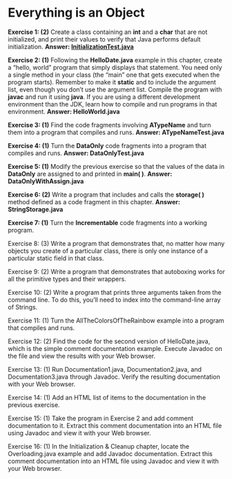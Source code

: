 # Everything is an Object

**Exercise 1: (2)** Create a class containing an **int** and a **char** that are not initialized,
and print their values to verify that Java performs default initialization.
**Answer: [InitializationTest.java](src/InitializationTest.java)**

**Exercise 2: (1)** Following the **HelloDate.java** example in this chapter,
create a “hello, world” program that simply displays that statement.
You need only a single method in your class (the “main” one that gets executed when the program starts).
Remember to make it **static** and to include the argument list, even though you don’t use the argument list.
Compile the program with **javac** and run it using **java**.
If you are using a different development environment than the JDK,
learn how to compile and run programs in that environment. **Answer: HelloWorld.java**

**Exercise 3: (1)** Find the code fragments involving **ATypeName** and turn them into a program that compiles and runs.
**Answer: ATypeNameTest.java**

**Exercise 4: (1)** Turn the **DataOnly** code fragments into a program that compiles and runs. **Answer: DataOnlyTest.java**

**Exercise 5: (1)** Modify the previous exercise so that the values of the data
in **DataOnly** are assigned to and printed in **main( )**. **Answer: DataOnlyWithAssign.java**

**Exercise 6: (2)** Write a program that includes and calls
the **storage( )** method defined as a code fragment in this chapter. **Answer: StringStorage.java**

**Exercise 7: (1)** Turn the **Incrementable** code fragments into a working program.

Exercise 8: (3) Write a program that demonstrates that, no matter how many objects you create of a particular class,
there is only one instance of a particular static field in that class.

Exercise 9: (2) Write a program that demonstrates that autoboxing works for all the primitive types and their wrappers.

Exercise 10: (2) Write a program that prints three arguments taken from the command line.
To do this, you’ll need to index into the command-line array of Strings.

Exercise 11: (1) Turn the AllTheColorsOfTheRainbow example into a program that compiles and runs.

Exercise 12: (2) Find the code for the second version of HelloDate.java,
which is the simple comment documentation example.
Execute Javadoc on the file and view the results with your Web browser.

Exercise 13: (1) Run Documentation1.java, Documentation2.java, and Documentation3.java through Javadoc.
Verify the resulting documentation with your Web browser.

Exercise 14: (1) Add an HTML list of items to the documentation in the previous exercise.

Exercise 15: (1) Take the program in Exercise 2 and add comment documentation to it.
Extract this comment documentation into an HTML file using Javadoc and view it with your Web browser.

Exercise 16: (1) In the Initialization & Cleanup chapter, locate the Overloading.java example
and add Javadoc documentation. Extract this comment documentation into an HTML file using Javadoc
and view it with your Web browser.
